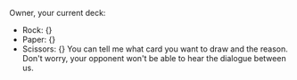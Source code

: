 Owner, your current deck:
- Rock: {}
- Paper: {}
- Scissors: {}
You can tell me what card you want to draw and the reason. Don't worry, your opponent won't be able to hear the dialogue between us.